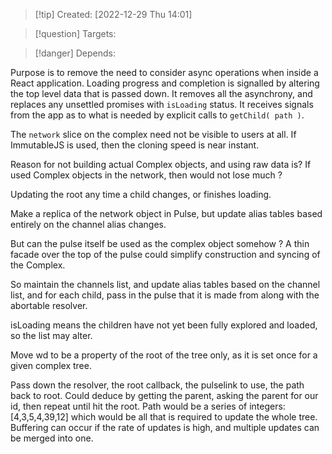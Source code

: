 
>[!tip] Created: [2022-12-29 Thu 14:01]

>[!question] Targets: 

>[!danger] Depends: 

Purpose is to remove the need to consider async operations when inside a React application.
Loading progress and completion is signalled by altering the top level data that is passed down.
It removes all the asynchrony, and replaces any unsettled promises with `isLoading` status.
It receives signals from the app as to what is needed by explicit calls to `getChild( path )`.

The `network` slice on the complex need not be visible to users at all.
If ImmutableJS is used, then the cloning speed is near instant.

Reason for not building actual Complex objects, and using raw data is?
If used Complex objects in the network, then would not lose much ?


Updating the root any time a child changes, or finishes loading.

Make a replica of the network object in Pulse, but update alias tables based entirely on the channel alias changes.

But can the pulse itself be used as the complex object somehow ?
A thin facade over the top of the pulse could simplify construction and syncing of the Complex.

So maintain the channels list, and update alias tables based on the channel list, and for each child, pass in the pulse that it is made from along with the abortable resolver.

isLoading means the children have not yet been fully explored and loaded, so the list may alter.

Move wd to be a property of the root of the tree only, as it is set once for a given complex tree.

Pass down the resolver, the root callback, the pulselink to use, the path back to root.
Could deduce by getting the parent, asking the parent for our id, then repeat until hit the root.
Path would be a series of integers: [4,3,5,4,39,12] which would be all that is required to update the whole tree.
Buffering can occur if the rate of updates is high, and multiple updates can be merged into one.